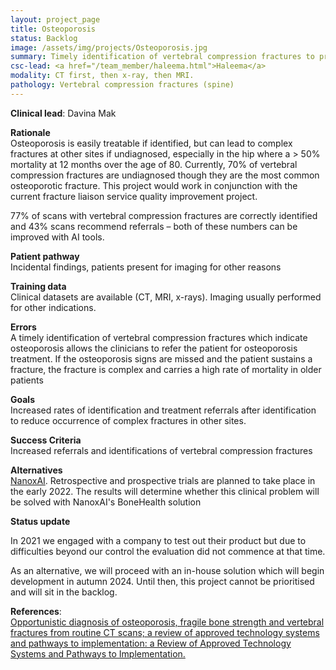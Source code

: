 ```yaml
---
layout: project_page
title: Osteoporosis
status: Backlog
image: /assets/img/projects/Osteoporosis.jpg
summary: Timely identification of vertebral compression fractures to promote early treatment interventions.
csc-lead: <a href="/team_member/haleema.html">Haleema</a>
modality: CT first, then x-ray, then MRI.
pathology: Vertebral compression fractures (spine)
---
```

<b>Clinical lead</b>: Davina Mak <br>

<b>Rationale</b><br>
Osteoporosis is easily treatable if identified, but can lead to complex fractures at other sites if undiagnosed, especially in the hip where a > 50% mortality at 12 months over the age of 80. Currently, 70% of vertebral compression fractures are undiagnosed though they are the most common osteoporotic fracture. This project would work in conjunction with the current fracture liaison service quality improvement project. 

77% of scans with vertebral compression fractures are correctly identified and 43% scans recommend referrals – both of these numbers can be improved with AI tools.<br>

<b>Patient pathway</b><br> Incidental findings, patients present for imaging for other reasons<br>

<b>Training data</b><br> Clinical datasets are available (CT, MRI, x-rays). Imaging usually performed for other indications.<br>

<b>Errors</b><br> A timely identification of vertebral compression fractures which indicate osteoporosis allows the clinicians to refer the patient for osteoporosis treatment. If the osteoporosis signs are missed and the patient sustains a fracture, the fracture is complex and carries a high rate of mortality in older patients<br>

<b>Goals</b><br> Increased rates of identification and treatment referrals after identification to reduce occurrence of complex fractures in other sites.<br>

<b>Success Criteria</b><br> Increased referrals and identifications of vertebral compression fractures<br>

<b>Alternatives</b><br> <a href="https://www.zebra-med.com/bone-health-solution"> NanoxAI</a>. Retrospective and prospective trials are planned to take place in the early 2022. The results will determine whether this clinical problem will be solved with NanoxAI's BoneHealth solution<br>

<b> Status update</b>

In 2021 we engaged with a company to test out their product but due to difficulties beyond our control the evaluation did not commence at that time.

As an alternative, we will proceed with an in-house solution which will begin development in autumn 2024. Until then, this 
project cannot be prioritised and will sit in the backlog.


<b>References</b>:<br> <a href="https://research-information.bris.ac.uk/ws/portalfiles/portal/282788915/1759720x211024029.pdf">Opportunistic diagnosis of osteoporosis, fragile bone strength and vertebral fractures from routine CT scans; a review of approved technology systems and pathways to implementation: a Review of Approved Technology Systems and Pathways to Implementation.</a> 
